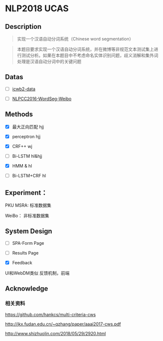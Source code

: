 # NLP2018 UCAS

## Description
> 实现一个汉语自动分词系统（Chinese word segmentation）

> 本题目要求实现一个汉语自动分词系统，并在微博等非规范文本测试集上进
行测试分析。如果在本题目中不考虑命名实体识别问题，歧义消解和集外词
处理是汉语自动分词中的关键问题

## Datas 
- [ ] [icwb2-data](http://sighan.cs.uchicago.edu/bakeoff2005/)

- [ ] [NLPCC2016-WordSeg-Weibo](https://github.com/FudanNLP/NLPCC-WordSeg-Weibo)

## Methods
- [x] 最大正向匹配 hjj
- [x] perceptron hjj
- [x] CRF++ wj
- [ ] Bi-LSTM hl&hjj
- [x] HMM & hl
- [ ] Bi-LSTM+CRF hl


## Experiment：
PKU MSRA: 标准数据集

WeiBo： 非标准数据集

## System Design

- [ ] SPA-Form Page
- [ ] Results Page
- [x] Feedback


UI和WebDM类似
反馈机制，前端


## Acknowledge

###  相关资料
https://github.com/hankcs/multi-criteria-cws

http://jkx.fudan.edu.cn/~qzhang/paper/aaai2017-cws.pdf

http://www.shizhuolin.com/2018/05/29/2920.html


